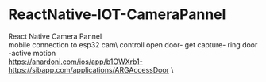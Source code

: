 # ReactNative-IOT-CameraPannel
React Native Camera Pannel \
mobile connection to esp32 cam\ 
controll open door- get capture- ring door -active motion \
https://anardoni.com/ios/app/b1OWXrb1-   \
https://sibapp.com/applications/ARGAccessDoor   \
